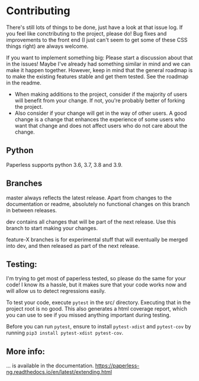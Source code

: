 # Contributing

There's still lots of things to be done, just have a look at that issue log. If you feel like conctributing to the project, please do! Bug fixes and improvements to the front end (I just can't seem to get some of these CSS things right) are always welcome.

If you want to implement something big: Please start a discussion about that in the issues! Maybe I've already had something similar in mind and we can make it happen together. However, keep in mind that the general roadmap is to make the existing features stable and get them tested. See the roadmap in the readme.

* When making additions to the project, consider if the majority of users will benefit from your change. If not, you're probably better of forking the project.
* Also consider if your change will get in the way of other users. A good change is a change that enhances the experience of some users who want that change and does not affect users who do not care about the change.

## Python

Paperless supports python 3.6, 3.7, 3.8 and 3.9.

## Branches

master always reflects the latest release. Apart from changes to the documentation or readme, absolutely no functional changes on this branch in between releases.

dev contains all changes that will be part of the next release. Use this branch to start making your changes.

feature-X branches is for experimental stuff that will eventually be merged into dev, and then released as part of the next release.

## Testing:

I'm trying to get most of paperless tested, so please do the same for your code! I know its a hassle, but it makes sure that your code works now and will allow us to detect regressions easily.

To test your code, execute `pytest` in the src/ directory. Executing that in the project root is no good. This also generates a html coverage report, which you can use to see if you missed anything important during testing.

Before you can run `pytest`, ensure to install `pytest-xdist` and `pytest-cov` by running `pip3 install pytest-xdist pytest-cov`.

## More info:

... is available in the documentation. https://paperless-ng.readthedocs.io/en/latest/extending.html
